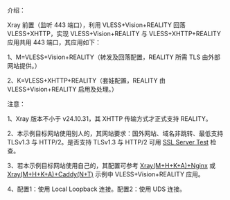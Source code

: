 介绍：

Xray 前置（监听 443 端口），利用 VLESS+Vision+REALITY 回落 VLESS+XHTTP，实现 VLESS+Vision+REALITY 与 VLESS+XHTTP+REALITY 应用共用 443 端口，其应用如下：

1、M=VLESS+Vision+REALITY（转发及回落配置，REALITY 所需 TLS 由外部网站提供。）

2、K=VLESS+XHTTP+REALITY（套娃配置，REALITY 由 VLESS+Vision+REALITY 启用及处理。）

注意：

1、Xray 版本不小于 v24.10.31，其 XHTTP 传输方式才正式支持 REALITY。

2、本示例目标网站使用别人的，其网站要求：国外网站、域名非跳转、最低支持 TLSv1.3 与 HTTP/2。是否支持 TLSv1.3 与 HTTP/2 可用 [SSL Server Test](https://www.ssllabs.com/ssltest/) 检查。

3、若本示例目标网站使用自己的，其配置可参考 [Xray(M+H+K+A)+Nginx](https://github.com/lxhao61/integrated-examples/tree/main/Xray(M%2BH%2BK%2BA)%2BNginx) 或 [Xray(M+H+K+A)+Caddy(N+T)](https://github.com/lxhao61/integrated-examples/tree/main/Xray(M%2BH%2BK%2BA)%2BCaddy(N%2BT)) 示例中 VLESS+Vision+REALITY 应用。

4、配置1：使用 Local Loopback 连接。配置2：使用 UDS 连接。
